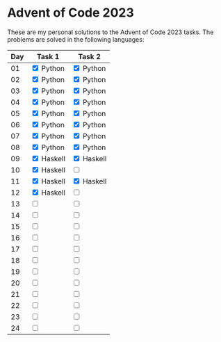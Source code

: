 # Advent of Code 2023

These are my personal solutions to the Advent of Code 2023 tasks.
The problems are solved in the following languages:

| Day | Task 1                                  | Task 2                                  |
| --- | --------------------------------------- | --------------------------------------- |
| 01  | <input type="checkbox" checked> Python  | <input type="checkbox" checked> Python  |
| 02  | <input type="checkbox" checked> Python  | <input type="checkbox" checked> Python  |
| 03  | <input type="checkbox" checked> Python  | <input type="checkbox" checked> Python  |
| 04  | <input type="checkbox" checked> Python  | <input type="checkbox" checked> Python  |
| 05  | <input type="checkbox" checked> Python  | <input type="checkbox" checked> Python  |
| 06  | <input type="checkbox" checked> Python  | <input type="checkbox" checked> Python  |
| 07  | <input type="checkbox" checked> Python  | <input type="checkbox" checked> Python  |
| 08  | <input type="checkbox" checked> Python  | <input type="checkbox" checked> Python  |
| 09  | <input type="checkbox" checked> Haskell | <input type="checkbox" checked> Haskell |
| 10  | <input type="checkbox" checked> Haskell | <input type="checkbox">                 |
| 11  | <input type="checkbox" checked> Haskell | <input type="checkbox" checked> Haskell |
| 12  | <input type="checkbox" checked> Haskell | <input type="checkbox">                 |
| 13  | <input type="checkbox">                 | <input type="checkbox">                 |
| 14  | <input type="checkbox">                 | <input type="checkbox">                 |
| 15  | <input type="checkbox">                 | <input type="checkbox">                 |
| 16  | <input type="checkbox">                 | <input type="checkbox">                 |
| 17  | <input type="checkbox">                 | <input type="checkbox">                 |
| 18  | <input type="checkbox">                 | <input type="checkbox">                 |
| 19  | <input type="checkbox">                 | <input type="checkbox">                 |
| 20  | <input type="checkbox">                 | <input type="checkbox">                 |
| 21  | <input type="checkbox">                 | <input type="checkbox">                 |
| 22  | <input type="checkbox">                 | <input type="checkbox">                 |
| 23  | <input type="checkbox">                 | <input type="checkbox">                 |
| 24  | <input type="checkbox">                 | <input type="checkbox">                 |